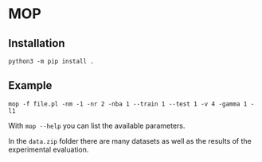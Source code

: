 # MOP

## Installation
```
python3 -m pip install .
```

## Example
```
mop -f file.pl -nm -1 -nr 2 -nba 1 --train 1 --test 1 -v 4 -gamma 1 -l1
```

With `mop --help` you can list the available parameters.

In the `data.zip` folder there are many datasets as well as the results of the experimental evaluation.
